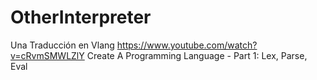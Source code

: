 # OtherInterpreter
Una Traducción en Vlang
https://www.youtube.com/watch?v=cRvmSMWLZlY
Create A Programming Language - Part 1: Lex, Parse, Eval

